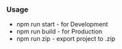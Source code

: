 ### Usage

- npm run start - for Development
- npm run build - for Production
- npm run zip - export project to .zip
